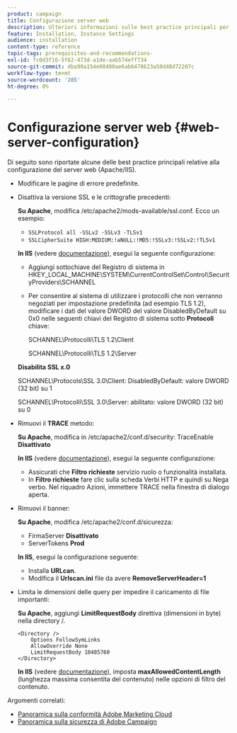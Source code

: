 ```yaml
---
product: campaign
title: Configurazione server web
description: Ulteriori informazioni sulle best practice principali per la configurazione del server web
feature: Installation, Instance Settings
audience: installation
content-type: reference
topic-tags: prerequisites-and-recommendations-
exl-id: fc0d3f16-5f62-473d-a1de-aab574eff734
source-git-commit: dba90a154e08400ae6ab6478623a50d48d72207c
workflow-type: tm+mt
source-wordcount: '285'
ht-degree: 0%

---
```


# Configurazione server web {#web-server-configuration}



Di seguito sono riportate alcune delle best practice principali relative alla configurazione del server web (Apache/IIS).

* Modificare le pagine di errore predefinite.

* Disattiva la versione SSL e le crittografie precedenti:

  **Su Apache**, modifica /etc/apache2/mods-available/ssl.conf. Ecco un esempio:

   * `SSLProtocol all -SSLv2 -SSLv3 -TLSv1`
   * `SSLCipherSuite HIGH:MEDIUM:!aNULL:!MD5:!SSLv3:!SSLv2:!TLSv1`

  **In IIS** (vedere [documentazione](https://support.microsoft.com/en-us/kb/245030)), esegui la seguente configurazione:

   * Aggiungi sottochiave del Registro di sistema in HKEY_LOCAL_MACHINE\SYSTEM\CurrentControlSet\Control\SecurityProviders\SCHANNEL
   * Per consentire al sistema di utilizzare i protocolli che non verranno negoziati per impostazione predefinita (ad esempio TLS 1.2), modificare i dati del valore DWORD del valore DisabledByDefault su 0x0 nelle seguenti chiavi del Registro di sistema sotto **Protocoli** chiave:

     SCHANNEL\Protocolli\TLS 1.2\Client

     SCHANNEL\Protocolli\TLS 1.2\Server

  **Disabilita SSL x.0**

  SCHANNEL\Protocols\SSL 3.0\Client: DisabledByDefault: valore DWORD (32 bit) su 1

  SCHANNEL\Protocolli\SSL 3.0\Server: abilitato: valore DWORD (32 bit) su 0

* Rimuovi il **TRACE** metodo:

  **Su Apache**, modifica in /etc/apache2/conf.d/security: TraceEnable **Disattivato**

  **In IIS** (vedere [documentazione](https://www.iis.net/configreference/system.webserver/security/requestfiltering/verbs)), esegui la seguente configurazione:

   * Assicurati che **Filtro richieste** servizio ruolo o funzionalità installata.
   * In **Filtro richieste** fare clic sulla scheda Verbi HTTP e quindi su Nega verbo. Nel riquadro Azioni, immettere TRACE nella finestra di dialogo aperta.

* Rimuovi il banner:

  **Su Apache**, modifica /etc/apache2/conf.d/sicurezza:

   * FirmaServer **Disattivato**
   * ServerTokens **Prod**

  **In IIS**, esegui la configurazione seguente:

   * Installa **URLcan**.
   * Modifica il **Urlscan.ini** file da avere **RemoveServerHeader=1**

* Limita le dimensioni delle query per impedire il caricamento di file importanti:

  **Su Apache**, aggiungi **LimitRequestBody** direttiva (dimensioni in byte) nella directory /.

  ```
  <Directory />
      Options FollowSymLinks
      AllowOverride None
      LimitRequestBody 10485760
  </Directory>
  ```

  **In IIS** (vedere [documentazione](https://www.iis.net/configreference/system.webserver/security/requestfiltering/requestlimits)), imposta **maxAllowedContentLength** (lunghezza massima consentita del contenuto) nelle opzioni di filtro del contenuto.

Argomenti correlati:

* [Panoramica sulla conformità Adobe Marketing Cloud](https://experienceleague.adobe.com/en/docs/experience-platform/landing/governance-privacy-security/overview#privacy)
* [Panoramica sulla sicurezza di Adobe Campaign](https://experienceleague.adobe.com/en/docs/experience-platform/landing/governance-privacy-security/overview#security)
